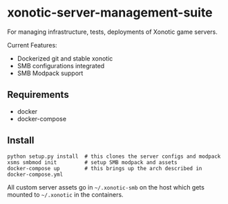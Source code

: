 # xonotic-server-management-suite

For managing infrastructure, tests, deployments of Xonotic game servers.

Current Features:

- Dockerized git and stable xonotic
- SMB configurations integrated
- SMB Modpack support

## Requirements

* docker
* docker-compose

## Install

```
python setup.py install  # this clones the server configs and modpack
xsms smbmod init         # setup SMB modpack and assets 
docker-compose up        # this brings up the arch described in docker-compose.yml
```

All custom server assets go in `~/.xonotic-smb` on the host which gets mounted
to `~/.xonotic` in the containers.
